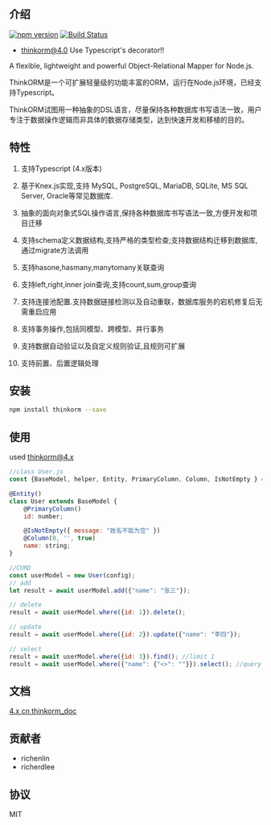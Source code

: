 ## 介绍

[![npm version](https://badge.fury.io/js/thinkorm.svg)](https://badge.fury.io/js/thinkorm)
[![Build Status](https://travis-ci.org/thinkkoa/thinkorm.svg?branch=master)](https://travis-ci.org/thinkkoa/thinkorm)

* thinkorm@4.0 Use Typescript's decorator!!

A flexible, lightweight and powerful Object-Relational Mapper for Node.js.

ThinkORM是一个可扩展轻量级的功能丰富的ORM，运行在Node.js环境，已经支持Typescript。

ThinkORM试图用一种抽象的DSL语言，尽量保持各种数据库书写语法一致，用户专注于数据操作逻辑而非具体的数据存储类型，达到快速开发和移植的目的。

## 特性

1. 支持Typescript (4.x版本)

2. 基于Knex.js实现,支持 MySQL, PostgreSQL, MariaDB, SQLite, MS SQL Server, Oracle等常见数据库. 

3. 抽象的面向对象式SQL操作语言,保持各种数据库书写语法一致,方便开发和项目迁移

4. 支持schema定义数据结构,支持严格的类型检查;支持数据结构迁移到数据库,通过migrate方法调用

5. 支持hasone,hasmany,manytomany关联查询

6. 支持left,right,inner join查询,支持count,sum,group查询

7. 支持连接池配置.支持数据链接检测以及自动重联，数据库服务的宕机修复后无需重启应用

8. 支持事务操作,包括同模型、跨模型、并行事务

9. 支持数据自动验证以及自定义规则验证,且规则可扩展

10. 支持前置、后置逻辑处理

## 安装

```bash
npm install thinkorm --save
```

## 使用

used thinkorm@4.x

```js
//class User.js
const {BaseModel, helper, Entity, PrimaryColumn, Column, IsNotEmpty } = require('thinkorm');

@Entity()
class User extends BaseModel {
    @PrimaryColumn()
    id: number;

    @IsNotEmpty({ message: "姓名不能为空" })
    @Column(0, '', true)
    name: string;
}

//CURD
const userModel = new User(config);
// add
let result = await userModel.add({"name": "张三"});

// delete
result = await userModel.where({id: 1}).delete();

// update
result = await userModel.where({id: 2}).update({"name": "李四"});

// select 
result = await userModel.where({id: 3}).find(); //limit 1
result = await userModel.where({"name": {"<>": ""}}).select(); //query name is not null

```

## 文档

[4.x cn thinkorm_doc](https://thinkkoa.github.io/thinkorm_doc/)

## 贡献者

* richenlin
* richerdlee

## 协议


MIT
